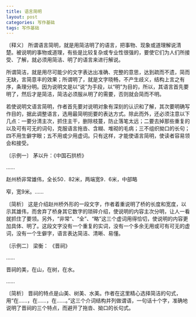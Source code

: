 ```yaml
---
title: 语言简明
layout: post
categories: 写作基础
tags: 写作基础
---
```


〔释义〕 所谓语言简明，就是用简洁明了的语言，把事物、现象或道理解说清楚。被说明的事物或道理，有些是比较复杂或专业性很强的，要使它们为人们所接受、了解，就必须用简洁、明了的语言来进行解说。

所谓简洁，就是用尽可能少的文字表达出准确、完整的意思，达到疏而不遗，简而无缺，言简意丰的效果；所谓明了，就是文字晓畅，不产生歧义，结构上言之有序，条理分明。因为说明文是以“说”为手段，以“明”为目的，所以，其语言首先要明了，然后才是简洁，简洁必须服从明了的需要，否则就会简而不明。

若使说明文语言简明，作者首先要对说明对象有深刻的认识和了解，其次要明确写作目的，据此调整语言，选用最简明扼要的表达方式。除此而外，还必须注意以下几点：一要分清主次，抓住主干，删除枝蔓，防止落笔太远；二要去掉那些重复的以及可有可无的词句，克服语言拖沓、含糊、堆砌的毛病；三不组织拗口的长句；四不用生僻字眼；五不用或少用虚词。只有这样，才能使语言简明，使读者容易领会和接受。

〔示例一〕 茅以升：《中国石拱桥》

……

赵州桥非常雄伟，全长50．82米，两端宽9．6米，中部略

窄，宽9米。……

〔简析〕 这是介绍赵州桥外形的一段文字，作者着重说明了桥的长度和宽度，以示其雄伟，而舍弃了桥身其它数字的琐碎介绍，使说明的内容主次分明，让人一看就抓住了要领。另外，“非常”、“全”、“略”这三个虚词用得恰切，使说明的内容更加具体、明了。这段文字没有一个重复的实词，没有一个多余无用或可有可无的虚词，没有一个生僻字，语言表达简洁、清晰、易懂。

〔示例二〕 梁衡： 《晋祠》

……

晋祠的美，在山，在树，在水。

……

〔简析〕 晋祠的特点是山美、树美、水美。作者在这里精心选择简洁的句式，用“在……，在……，在……。”这三个介词结构并列做谓语，一句话十个字，准确地说明了晋祠的三个特点，而避开了拖沓、拗口的长句式。 